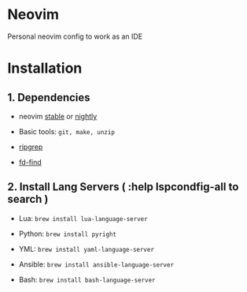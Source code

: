 # Neovim
Personal neovim config to work as an IDE

# Installation

## 1. Dependencies
* neovim [stable](https://github.com/neovim/neovim/releases/tag/stable) or [nightly](https://github.com/neovim/neovim/releases/tag/nightly)

* Basic tools: ``` git, make, unzip ```

* [ripgrep](https://github.com/BurntSushi/ripgrep#installation)

* [fd-find](https://github.com/sharkdp/fd#installation)

## 2. Install Lang Servers ( :help lspcondfig-all to search )

* Lua: ``` brew install lua-language-server ```

* Python: ``` brew install pyright ```

* YML: ``` brew install yaml-language-server ```

* Ansible: ``` brew install ansible-language-server ```

* Bash: ``` brew install bash-language-server ```
